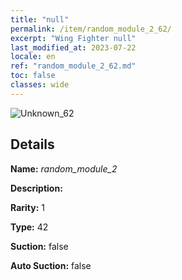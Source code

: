 ```yaml
---
title: "null"
permalink: /item/random_module_2_62/
excerpt: "Wing Fighter null"
last_modified_at: 2023-07-22
locale: en
ref: "random_module_2_62.md"
toc: false
classes: wide
---
```



 ![Unknown_62](/images/item/random_module_2_p.png)



## Details

 **Name:** *random_module_2* 

 **Description:** 

 **Rarity:** 1 

 **Type:** 42 

 **Suction:** false 

 **Auto Suction:** false 


